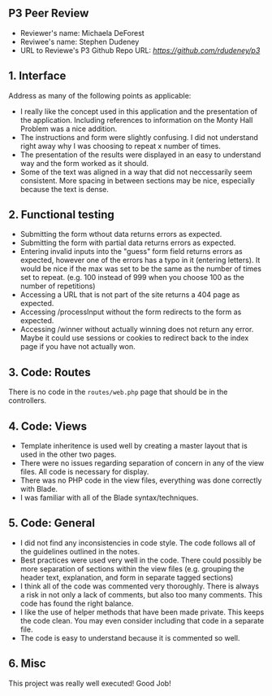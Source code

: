 ## P3 Peer Review
+ Reviewer's name: Michaela DeForest 
+ Reviwee's name: Stephen Dudeney
+ URL to Reviewe's P3 Github Repo URL: *<https://github.com/rdudeney/p3>*

## 1. Interface
Address as many of the following points as applicable:

+ I really like the concept used in this application and the presentation of the application. Including references to information on the Monty Hall Problem was a nice addition. 
+ The instructions and form were slightly confusing. I did not understand right away why I was choosing to repeat x number of times.
+ The presentation of the results were displayed in an easy to understand way and the form worked as it should.
+ Some of the text was aligned in a way that did not neccessarily seem consistent. More spacing in between sections may be nice, especially because the text is dense.


## 2. Functional testing
+ Submitting the form wthout data returns errors as expected.
+ Submitting the form with partial data returns errors as expected.
+ Entering invalid inputs into the "guess" form field returns errors as expected, however one of the errors has a typo in it (entering letters). It would be nice if the max was set to be the same as the number of times set to repeat. (e.g. 100 instead of 999 when you choose 100 as the number of repetitions)
+ Accessing a URL that is not part of the site returns a 404 page as expected.
+ Accessing /processInput without the form redirects to the form as expected.
+ Accessing /winner without actually winning does not return any error. Maybe it could use sessions or cookies to redirect back to the index page if you have not actually won.

## 3. Code: Routes
There is no code in the `routes/web.php` page that should be in the controllers.

## 4. Code: Views
+ Template inheritence is used well by creating a master layout that is used in the other two pages.
+ There were no issues regarding separation of concern in any of the view files. All code is necessary for display.
+ There was no PHP code in the view files, everything was done correctly with Blade.
+ I was familiar with all of the Blade syntax/techniques.

## 5. Code: General
+ I did not find any inconsistencies in code style. The code follows all of the guidelines outlined in the notes.
+ Best practices were used very well in the code. There could possibly be more separation of sections within the view files (e.g. grouping the header text, explanation, and form in separate tagged sections)
+ I think all of the code was commented very thoroughly. There is always a risk in not only a lack of comments, but also too many comments. This code has found the right balance.
+ I like the use of helper methods that have been made private. This keeps the code clean. You may even consider including that code in a separate file.
+ The code is easy to understand because it is commented so well.

## 6. Misc
This project was really well executed! Good Job!
